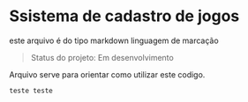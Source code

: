 <h1>Ssistema de cadastro de jogos</h1>

este arquivo é do tipo markdown linguagem de marcação

> Status do projeto: Em desenvolvimento

Arquivo serve para orientar como utilizar este codigo.
```
teste teste
````
